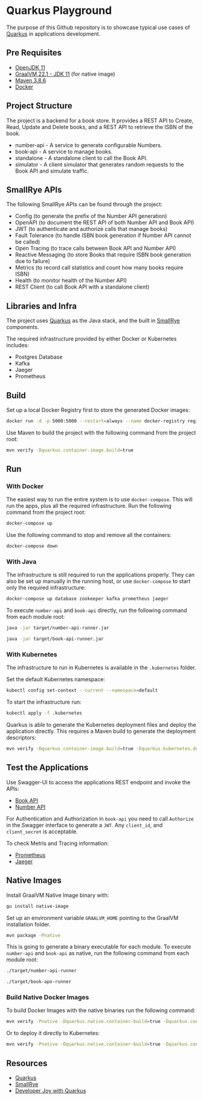 # Quarkus Playground

The purpose of this Github repository is to showcase typical use cases of [Quarkus](https://quarkus.io) in applications
development.

## Pre Requisites

* [OpenJDK 11](https://adoptium.net/temurin/releases/?version=11)
* [GraalVM 22.1 - JDK 11](https://github.com/graalvm/graalvm-ce-builds/releases) (for native image)
* [Maven 3.8.6](https://maven.apache.org/download.cgi)
* [Docker](https://hub.docker.com/search/?type=edition&offering=community)

## Project Structure

The project is a backend for a book store. It provides a REST API to Create, Read, Update and Delete books, and a REST
API to retrieve the ISBN of the book.

* number-api - A service to generate configurable Numbers.
* book-api - A service to manage books.
* standalone - A standalone client to call the Book API.
* simulator - A client simulator that generates random requests to the Book API and simulate traffic.

## SmallRye APIs

The following SmallRye APIs can be found through the project:

* Config (to generate the prefix of the Number API generation)
* OpenAPI (to document the REST API of both Number API and Book API)
* JWT (to authenticate and authorize calls that manage books)
* Fault Tolerance (to handle ISBN book generation if Number API cannot be called)
* Open Tracing (to trace calls between Book API and Number API)
* Reactive Messaging (to store Books that require ISBN book generation due to failure)
* Metrics (to record call statistics and count how many books require ISBN)
* Health (to monitor health of the Number API)
* REST Client (to call Book API with a standalone client)

## Libraries and Infra

The project uses [Quarkus](https://quarkus.io) as the Java stack, and the built in [SmallRye](https://smallrye.io)
components.

The required infrastructure provided by either Docker or Kubernetes includes:

* Postgres Database
* Kafka
* Jaeger
* Prometheus

## Build

Set up a local Docker Registry first to store the generated Docker images:

```bash
docker run -d -p 5000:5000 --restart=always --name docker-registry registry:2
```

Use Maven to build the project with the following command from the project root:

```bash
mvn verify -Dquarkus.container-image.build=true
```

## Run

### With Docker

The easiest way to run the entire system is to use `docker-compose`. This will run the apps, plus all the required
infrastructure. Run the following command from the project root:

```bash
docker-compose up
```

Use the following command to stop and remove all the containers:

```bash
docker-compose down
```

### With Java

The infrastructure is still required to run the applications properly. They can also be set up manually in the running
host, or use `docker-compose` to start only the required infrastructure:

```bash
docker-compose up database zookeeper kafka prometheus jaeger
```

To execute `number-api` and `book-api` directly, run the following command from each module root:

```bash
java -jar target/number-api-runner.jar

java -jar target/book-api-runner.jar
```

### With Kubernetes

The infrastructure to run in Kubernetes is available in the `.kubernetes` folder. 

Set the default Kubernetes namespace:

```bash
kubectl config set-context --current --namespace=default
```

To start the infrastructure run:

```bash
kubectl apply -f .kubernetes
```

Quarkus is able to generate the Kubernetes deployment files and deploy the application directly. This requires a Maven
build to generate the deployment descriptors:

 ```bash
mvn verify -Dquarkus.container-image.build=true -Dquarkus.kubernetes.deploy=true
```

## Test the Applications

Use Swagger-UI to access the applications REST endpoint and invoke the APIs:

* [Book API](http://localhost:8080/swagger-ui/#/)
* [Number API](http://localhost:8090/swagger-ui/#/)

For Authentication and Authorization in `book-api` you need to call `Authorize` in the Swagger interface to generate a
`JWT`. Any `client_id`, and `client_secret` is acceptable.

To check Metris and Tracing information:

* [Prometheus](http://localhost:9090)
* [Jaeger](http://localhost:16686)

## Native Images

Install GraalVM Native Image binary with:

```bash
gu install native-image
```

Set up an environment variable `GRAALVM_HOME` pointing to the GraalVM installation folder.

```bash
mvn package -Pnative
```

This is going to generate a binary executable for each module. To execute `number-api` and `book-api` as native, run
the following command from each module root:

```bash
./target/number-api-runner

./target/book-apo-runner
```

### Build Native Docker Images

To build Docker Images with the native binaries run the following command:

```bash
mvn verify -Pnative -Dquarkus.native.container-build=true -Dquarkus.container-image.build=true
```

Or to deploy it directly to Kubernetes:

```bash
mvn verify -Pnative -Dquarkus.native.container-build=true -Dquarkus.container-image.build=true -Dquarkus.kubernetes.deploy=true
```

## Resources

* [Quarkus](https://quarkus.io)
* [SmallRye](https://smallrye.io)
* [Developer Joy with Quarkus](https://docs.google.com/presentation/d/1W7NS7psVN5r35G-ItOaW9_4DWKDXFSRQ8ND928xtKHc/edit?usp=sharing)
